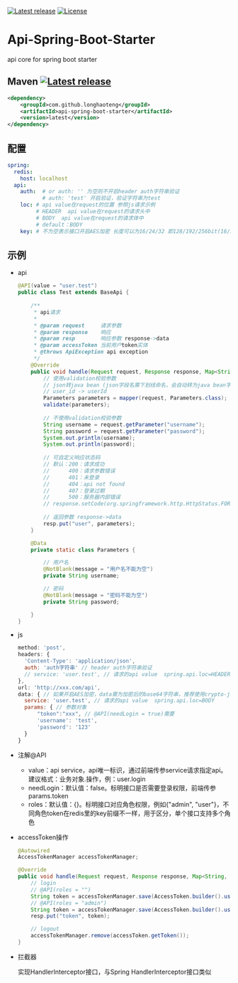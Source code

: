 [![Latest release](https://img.shields.io/github/release/longhaoteng/api-spring-boot-starter.svg)](https://github.com/longhaoteng/api-spring-boot-starter/releases/latest)
[![License](https://img.shields.io/hexpm/l/plug.svg?maxAge=2592000)](https://github.com/longhaoteng/api-spring-boot-starter/blob/master/LICENSE)

# Api-Spring-Boot-Starter

api core for spring boot starter



## Maven [![Latest release](https://img.shields.io/badge/dynamic/json.svg?color=lightgrey&label=latest&query=tag_name&url=https://api.github.com/repos/longhaoteng/api-spring-boot-starter/releases/latest)](https://github.com/longhaoteng/api-spring-boot-starter/releases/latest)

```XML
<dependency>
    <groupId>com.github.longhaoteng</groupId>
    <artifactId>api-spring-boot-starter</artifactId>
    <version>latest</version>
</dependency>
```



## 配置

```yaml
spring:
  redis:
    host: localhost
  api:
    auth:  # or auth: '' 为空则不开启header auth字符串验证
           # auth: 'test' 开启验证，验证字符串为test
    loc: # api value在request的位置 参照js请求示例
         # HEADER  api value在request的请求头中
         # BODY  api value在request的请求体中
         # default：BODY
    key: # 不为空表示接口开启AES加密 长度可以为16/24/32 即128/192/256bit(16/24/32bytes)             
```



## 示例

- api

  ```java
  @API(value = "user.test")
  public class Test extends BaseApi {
      
      /**
       * api请求
       *
       * @param request     请求参数
       * @param response    响应
       * @param resp        响应参数 response->data
       * @param accessToken 当前用户token实体
       * @throws ApiException api exception
       */
      @Override
      public void handle(Request request, Response response, Map<String, Object> resp, AccessToken accessToken) throws ApiException {
          // 使用validation校验参数
          // json转java bean (json字段名需下划线命名，会自动转为java bean字段的驼峰命名)
          // user_id -> userId
          Parameters parameters = mapper(request, Parameters.class);
          validate(parameters);
        
          // 不使用validation校验参数
          String username = request.getParameter("username");
          String password = request.getParameter("password");
          System.out.println(username);
          System.out.println(password);
        
          // 可自定义响应状态码
          // 默认：200：请求成功
          //      400：请求参数错误
          //      401：未登录
          //      404：api not found
          //      407：登录过期
          //      500：服务器内部错误
          // response.setCode(org.springframework.http.HttpStatus.FORBIDDEN.value());
        
          // 返回参数 response->data
          resp.put("user", parameters);
      }
  
      @Data
      private static class Parameters {
  
          // 用户名
          @NotBlank(message = "用户名不能为空")
          private String username;
  
          // 密码
          @NotBlank(message = "密码不能为空")
          private String password;
  
      }
  }
  ```

- js

  ```js
  method: 'post',
  headers: {
    'Content-Type': 'application/json',
    auth: 'auth字符串' // header auth字符串验证
    // service: 'user.test', // 请求的api value  spring.api.loc=HEADER
  },
  url: 'http://xxx.com/api',
  data: { // 如果开启AES加密，data需为加密后的base64字符串，推荐使用crypto-js
    service: 'user.test', // 请求的api value  spring.api.loc=BODY
    params: { // 参数对象
        "token":"xxx", // @API(needLogin = true)需要
        'username': 'test',
        'password': '123'
    }
  }
  ```

- 注解@API

  - value：api service，api唯一标识，通过前端传参service请求指定api。建议格式：业务对象.操作，例：user.login
  - needLogin：默认值：false。标明接口是否需要登录权限，前端传参params.token
  - roles：默认值：{}。标明接口对应角色权限，例如{"admin", "user"}，不同角色token在redis里的key前缀不一样，用于区分，单个接口支持多个角色

- accessToken操作

  ```java
  @Autowired
  AccessTokenManager accessTokenManager;
  
  @Override
  public void handle(Request request, Response response, Map<String, Object> resp, AccessToken accessToken) throws ApiException {
      // login
      // @API(roles = "")
      String token = accessTokenManager.save(AccessToken.builder().userId(admin.getId()).user(admin).build(), 7200L);
      // @API(roles = "admin")
      String token = accessTokenManager.save(AccessToken.builder().userId(admin.getId()).user(admin).role("admin").build(), 7200L);
      resp.put("token", token);
  
      // logout
      accessTokenManager.remove(accessToken.getToken());
  }
  ```
  
- 拦截器

  实现HandlerInterceptor接口，与Spring HandlerInterceptor接口类似
